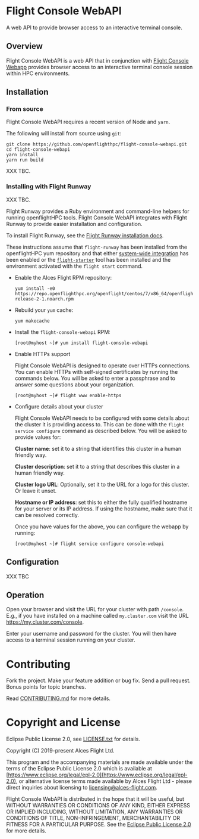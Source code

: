 # Flight Console WebAPI

A web API to provide browser access to an interactive terminal console.

## Overview

Flight Console WebAPI is a web API that in conjunction with [Flight Console
Webapp](https://github.com/openflighthpc/flight-console-webapp) provides
browser access to an interactive terminal console session within HPC
environments.

## Installation

### From source

Flight Console WebAPI requires a recent version of Node and `yarn`.

The following will install from source using `git`:

```
git clone https://github.com/openflighthpc/flight-console-webapi.git
cd flight-console-webapi
yarn install
yarn run build
```

XXX TBC.

### Installing with Flight Runway

XXX TBC.

Flight Runway provides a Ruby environment and command-line helpers for
running openflightHPC tools.  Flight Console WebAPI integrates with Flight
Runway to provide easier installation and configuration.

To install Flight Runway, see the [Flight Runway installation
docs](https://github.com/openflighthpc/flight-runway#installation).

These instructions assume that `flight-runway` has been installed from
the openflightHPC yum repository and that either [system-wide
integration](https://github.com/openflighthpc/flight-runway#system-wide-integration)
has been enabled or the
[`flight-starter`](https://github.com/openflighthpc/flight-starter) tool has
been installed and the environment activated with the `flight start` command.

 * Enable the Alces Flight RPM repository:

    ```
    yum install -e0 https://repo.openflighthpc.org/openflight/centos/7/x86_64/openflighthpc-release-2-1.noarch.rpm
    ```

 * Rebuild your `yum` cache:

    ```
    yum makecache
    ```
    
 * Install the `flight-console-webapi` RPM:

    ```
    [root@myhost ~]# yum install flight-console-webapi
    ```

 * Enable HTTPs support

    Flight Console WebAPI is designed to operate over HTTPs connections.  You
    can enable HTTPs with self-signed certificates by running the commands
    below.  You will be asked to enter a passphrase and to answer some
    questions about your organization.

    ```
    [root@myhost ~]# flight www enable-https
    ```

 * Configure details about your cluster

    Flight Console WebAPI needs to be configured with some details about the
    cluster it is providing access to.  This can be done with the `flight
    service configure` command as described below.  You will be asked to
    provide values for:

    **Cluster name**: set it to a string that identifies this cluster in a
    human friendly way.

    **Cluster description**: set it to a string that describes this cluster in
    a human friendly way.

    **Cluster logo URL**: Optionally, set it to the URL for a logo for this
    cluster.  Or leave it unset.

    **Hostname or IP address**: set this to either the fully qualified
    hostname for your server or its IP address.  If using the hostname, make
    sure that it can be resolved correctly.

    Once you have values for the above, you can configure the webapp by running:

    ```
    [root@myhost ~]# flight service configure console-webapi
    ```


## Configuration

XXX TBC

## Operation

Open your browser and visit the URL for your cluster with path `/console`.
E.g., if you have installed on a machine called `my.cluster.com` visit the URL
https://my.cluster.com/console.

Enter your username and password for the cluster.  You will then have access
to a terminal session running on your cluster.

# Contributing

Fork the project. Make your feature addition or bug fix. Send a pull
request. Bonus points for topic branches.

Read [CONTRIBUTING.md](CONTRIBUTING.md) for more details.

# Copyright and License

Eclipse Public License 2.0, see [LICENSE.txt](LICENSE.txt) for details.

Copyright (C) 2019-present Alces Flight Ltd.

This program and the accompanying materials are made available under
the terms of the Eclipse Public License 2.0 which is available at
[https://www.eclipse.org/legal/epl-2.0](https://www.eclipse.org/legal/epl-2.0),
or alternative license terms made available by Alces Flight Ltd -
please direct inquiries about licensing to
[licensing@alces-flight.com](mailto:licensing@alces-flight.com).

Flight Console WebAPI is distributed in the hope that it will be
useful, but WITHOUT WARRANTIES OR CONDITIONS OF ANY KIND, EITHER
EXPRESS OR IMPLIED INCLUDING, WITHOUT LIMITATION, ANY WARRANTIES OR
CONDITIONS OF TITLE, NON-INFRINGEMENT, MERCHANTABILITY OR FITNESS FOR
A PARTICULAR PURPOSE. See the [Eclipse Public License 2.0](https://opensource.org/licenses/EPL-2.0) for more
details.
